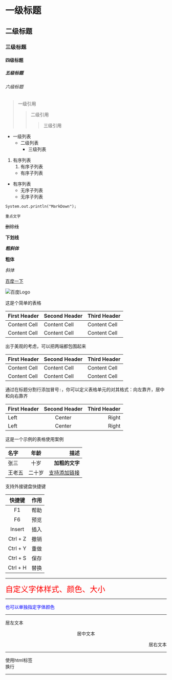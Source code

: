 # 一级标题
## 二级标题
### 三级标题
#### 四级标题
##### 五级标题
###### 六级标题

> 一级引用
> > 二级引用
> > > 三级引用

* 一级列表
    * 二级列表
        * 三级列表

1. 有序列表
    1. 有序子列表
    * 有序子列表
* 有序列表
    * 无序子列表
    * 无序子列表

```
System.out.println("MarkDown");
```

`重点文字`

~~删除线~~

__下划线__

***粗斜体***

**粗体**

*斜体*

[百度一下](https://www.baidu.com)

![百度Logo](https://www.baidu.com/img/bd_logo.png)

这是个简单的表格

First Header | Second Header | Third Header
------------ | ------------- | ------------
Content Cell | Content Cell | Content Cell
Content Cell | Content Cell | Content Cell

出于美观的考虑，可以把两端都包围起来

| First Header | Second Header | Third Header |
| ------------ | ------------- | ------------ |
| Content Cell | Content Cell | Content Cell |
| Content Cell | Content Cell | Content Cell |

通过在标题分割行添加冒号`:`，你可以定义表格单元的对其格式：向左靠齐，居中和向右靠齐

| First Header | Second Header | Third Header |
| :----------- | :-----------: | -----------: |
| Left | Center | Right |
| Left | Center | Right |

这是一个示例的表格使用案例

 名字  |  年龄  |  描述
 :---- | :----: |  ----:
 张三  |  十岁  | **加粗的文字**
王老五 | 二十岁 | [支持添加链接](https://github.com/getActivity/Markdown)

支持外接键盘快捷键

 快捷键  |  作用
 :----: | :----:
   F1   |  帮助
   F6   |  预览
 Insert |  插入
 Ctrl + Z |  撤销
 Ctrl + Y |  重做
 Ctrl + S |  保存
 Ctrl + H |  替换

-------

<font face="微软雅黑" color="red" size="5">自定义字体样式、颜色、大小</font>

-------

<font color="#0000ff">也可以单独指定字体颜色</font>

-------

<p align="left">居左文本</p>
<p align="center">居中文本</p>
<p align="right">居右文本</p>

-------

使用html标签<br/>换行

-------
